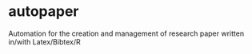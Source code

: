 autopaper
=========

Automation for the creation and management of research paper written in/with Latex/Bibtex/R